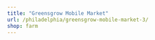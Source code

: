 ```yaml
---
title: "Greensgrow Mobile Market"
url: /philadelphia/greensgrow-mobile-market-3/
shop: farm
---
```

